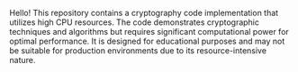 Hello! This repository contains a cryptography code implementation that utilizes high CPU resources. The code demonstrates cryptographic techniques and algorithms but requires significant computational power for optimal performance. It is designed for educational purposes and may not be suitable for production environments due to its resource-intensive nature. 
